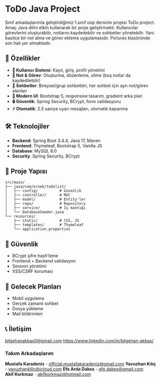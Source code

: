 # ToDo Java Project
Sınıf arkadaşlarımla geliştirdiğimiz 1.sınıf oop dersinin projesi ToDo project. Amaç Java dilini etkin kullanarak bir proje geliştirmekti. Kullanıcılar görevlerini oluşturabilir, notlarını kaydedebilir ve sohbetler yönetebilir. Yani basitçe bir not alma ve görev ekleme uygulamasıdır. Pictures klasöründe son hali yer almaktadır.

## 🚀 Özellikler

- **👤 Kullanıcı Sistemi**: Kayıt, giriş, profil yönetimi
- **📝 Not & Görev**: Oluşturma, düzenleme, silme (boş notlar da kaydedilebilir)
- **💬 Sohbetler**: Bireysel/grup sohbetleri, her sohbet için ayrı not/görev alanları
- **🎨 Modern UI**: Bootstrap 5, responsive tasarım, gradient arka plan
- **🔒 Güvenlik**: Spring Security, BCrypt, form validasyonu
- **⚡ Otomatik**: 2.5 saniye uyarı mesajları, otomatik kapanma

## 🛠️ Teknolojiler

- **Backend**: Spring Boot 3.4.4, Java 17, Maven
- **Frontend**: Thymeleaf, Bootstrap 5, Vanilla JS
- **Database**: MySQL 8.0
- **Security**: Spring Security, BCrypt

## 📁 Proje Yapısı

```
src/main/
├── java/com/ornek/todolist/
│   ├── config/          # Güvenlik
│   ├── controller/      # MVC
│   ├── model/           # Entity'ler
│   ├── repo/            # Repository
│   ├── service/         # İş mantığı
│   └── DatabaseSeeder.java
└── resources/
    ├── static/          # CSS, JS
    ├── templates/       # Thymeleaf
    └── application.properties
```

## 🔐 Güvenlik

- BCrypt şifre hash'leme
- Frontend + Backend validasyon
- Session yönetimi
- XSS/CSRF koruması

## 🔮 Gelecek Planları

-  Mobil uygulama
-  Gerçek zamanlı sohbet
-  Dosya yükleme
-  Mail bildirimleri

## 📞 İletişim

bilgehanakbas0@gmail.com
https://www.linkedin.com/in/bilgehan-akbas/

### Takım Arkadaşlarım

**Mustafa Karadeniz** - official.mustafakaradeniz@gmail.com
**Yavuzhan Kılıç** - yavuzhankilic@icloud.com
**Efe Arda Dakes** - efe.dakes@gmail.com  
**Akif Korkmaz** - akifkorkmaz@hotmail.com
